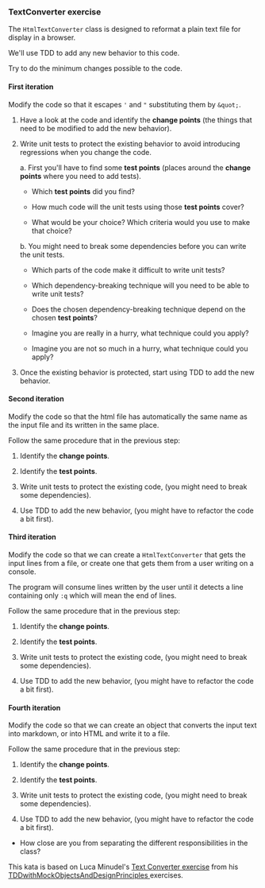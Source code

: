 ### TextConverter exercise 

The `HtmlTextConverter` class is designed to reformat a plain text file for display in a browser.

We'll use TDD to add any new behavior to this code.

Try to do the minimum changes possible to the code.

#### First iteration
Modify the code so that it escapes `'` and `"` substituting them by `&quot;`.

1. Have a look at the code and identify the **change points** (the things that need to be modified
to add the new behavior).

2. Write unit tests to protect the existing behavior to avoid introducing regressions when you change the code.

    a. First you'll have to find some **test points** (places around the **change points** where
you need to add tests).

      * Which **test points** did you find?

      * How much code will the unit tests using those **test points** cover?

      * What would be your choice? Which criteria would you use to make that choice?

    b. You might need to break some dependencies before you can write the unit tests.

      * Which parts of the code make it difficult to write unit tests?

      * Which dependency-breaking technique will you need to be able to write unit tests?

      * Does the chosen dependency-breaking technique depend on the chosen **test points**?

      * Imagine you are really in a hurry, what technique could you apply?

      * Imagine you are not so much in a hurry, what technique could you apply?

4. Once the existing behavior is protected, start using TDD to add the new behavior.


#### Second iteration

Modify the code so that the html file has automatically
the same name as the input file and its written in the same place.

Follow the same procedure that in the previous step:

1. Identify the **change points**.

2. Identify the **test points**.

3. Write unit tests to protect the existing code, (you might need to break some dependencies).

4. Use TDD to add the new behavior, (you might have to refactor the code a bit first).

#### Third iteration

Modify the code so that we can create a `HtmlTextConverter`
that gets the input lines from a file,
or create one that gets them from a user writing on a console.

The program will consume lines written by the user until it detects
a line containing only `:q` which will mean the end of lines.

Follow the same procedure that in the previous step:

1. Identify the **change points**.

2. Identify the **test points**.

3. Write unit tests to protect the existing code, (you might need to break some dependencies).

4. Use TDD to add the new behavior, (you might have to refactor the code a bit first).

#### Fourth iteration

Modify the code so that we can create an object that converts the input text into markdown,
or into HTML and write it to a file.

Follow the same procedure that in the previous step:

1. Identify the **change points**.

2. Identify the **test points**.

3. Write unit tests to protect the existing code, (you might need to break some dependencies).

4. Use TDD to add the new behavior, (you might have to refactor the code a bit first).

  * How close are you from separating the different responsibilities in the class?

This kata is based on Luca Minudel's [Text Converter exercise](https://github.com/lucaminudel/TDDwithMockObjectsAndDesignPrinciples/tree/master/TDDMicroExercises/Java/TextConverter)
from his [TDDwithMockObjectsAndDesignPrinciples
](https://github.com/lucaminudel/TDDwithMockObjectsAndDesignPrinciples) exercises.
